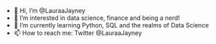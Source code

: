 - 👋 Hi, I’m @LauraaJayney
- 👀 I’m interested in data science, finance and being a nerd!
- 🌱 I’m currently learning Python, SQL and the realms of Data Science
- 📫 How to reach me: Twitter @LauraaJayney

